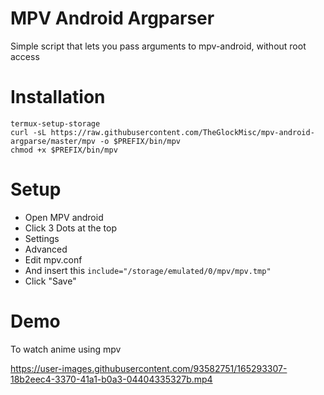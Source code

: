 # MPV Android Argparser
Simple script that lets you pass arguments to mpv-android, without root access

# Installation
```
termux-setup-storage
curl -sL https://raw.githubusercontent.com/TheGlockMisc/mpv-android-argparse/master/mpv -o $PREFIX/bin/mpv
chmod +x $PREFIX/bin/mpv
```
# Setup
- Open MPV android
- Click 3 Dots at the top
- Settings
- Advanced
- Edit mpv.conf
- And insert this `include="/storage/emulated/0/mpv/mpv.tmp"`
- Click "Save"
# Demo
To watch anime using mpv


https://user-images.githubusercontent.com/93582751/165293307-18b2eec4-3370-41a1-b0a3-04404335327b.mp4

